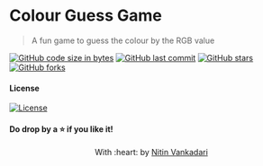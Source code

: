 # Colour Guess Game
> A fun game to guess the colour by the RGB value

[![GitHub code size in bytes](https://img.shields.io/github/languages/code-size/NitinV2000/Colour_Guess_Game?logo=github&style=social)](https://github.com/NitinV2000Shreya549/) [![GitHub last commit](https://img.shields.io/github/last-commit/NitinV2000/Colour_Guess_Game?style=social&logo=git)](https://github.com/NitinV2000/) [![GitHub stars](https://img.shields.io/github/stars/NitinV2000/Colour_Guess_Game?style=social)](https://github.com/NitinV2000/Colour_Guess_Game/stargazers) [![GitHub forks](https://img.shields.io/github/forks/NitinV2000/Colour_Guess_Game?style=social&logo=git)](https://github.com/NitinV2000/Colour_Guess_Game/network)



#### License
[![License](http://img.shields.io/:license-mit-blue.svg?style=flat-square)](http://badges.mit-license.org)
#### Do drop by a :star: if you like it!
 
 
<p align="center">
	With :heart: by <a href="" target="_blank">Nitin Vankadari</a>
</p>
